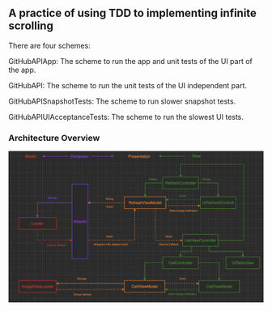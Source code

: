 ## A practice of using TDD to implementing infinite scrolling

There are four schemes:

GitHubAPIApp: The scheme to run the app and unit tests of the UI part of the app.

GitHubAPI: The scheme to run the unit tests of the UI independent part.

GitHubAPISnapshotTests: The scheme to run slower snapshot tests.

GitHubAPIUIAcceptanceTests: The scheme to run the slowest UI tests.

### Architecture Overview
![architecture overview](https://github.com/ctwdtw/GitHubAPIPractice/blob/504a3c4cb112decf2b7a059d24e9ffc976d3e935/class-diagram.png)
